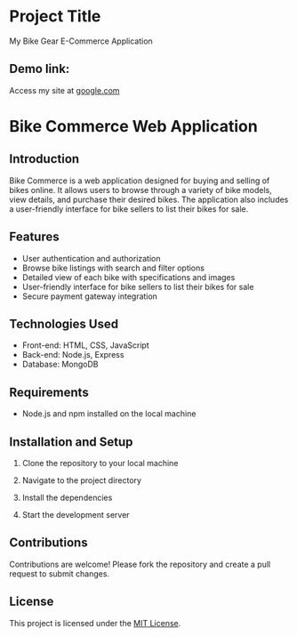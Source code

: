 # Project Title
My Bike Gear E-Commerce Application 

## Demo link:
Access my site at [google.com](https://google.com)

# Bike Commerce Web Application

## Introduction
Bike Commerce is a web application designed for buying and selling of bikes online. It allows users to browse through a variety of bike models, view details, and purchase their desired bikes. The application also includes a user-friendly interface for bike sellers to list their bikes for sale.

## Features
- User authentication and authorization
- Browse bike listings with search and filter options
- Detailed view of each bike with specifications and images
- User-friendly interface for bike sellers to list their bikes for sale
- Secure payment gateway integration

## Technologies Used
- Front-end: HTML, CSS, JavaScript
- Back-end: Node.js, Express
- Database: MongoDB

## Requirements
- Node.js and npm installed on the local machine

## Installation and Setup
1. Clone the repository to your local machine

2. Navigate to the project directory

3. Install the dependencies

4. Start the development server


## Contributions
Contributions are welcome! Please fork the repository and create a pull request to submit changes.

## License
This project is licensed under the [MIT License](LICENSE.md).

